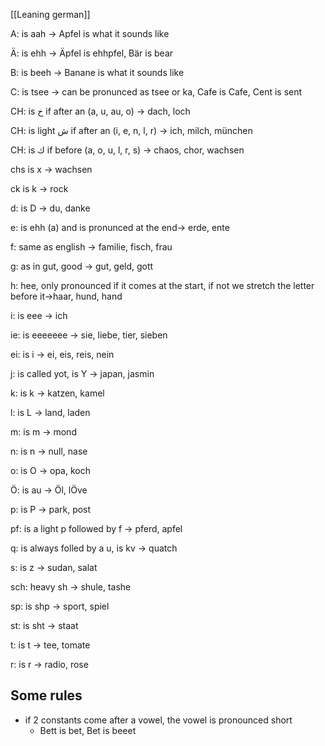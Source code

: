 [[Leaning german]]

A: is aah -> Apfel is what it sounds like

Ä: is ehh -> Äpfel is ehhpfel, Bär is bear

B: is beeh -> Banane is what it sounds like

C: is tsee -> can be pronunced as tsee or ka, Cafe is Cafe, Cent is sent

CH: is خ if after an (a, u, au, o) -> dach, loch

CH: is light ش if after an (i, e, n, l, r) -> ich, milch, münchen

CH: is ك if before (a, o, u, l, r, s) -> chaos, chor, wachsen

chs is x -> wachsen

ck is k -> rock

d: is D -> du, danke

e: is ehh (a) and is pronunced at the end-> erde, ente

f: same as english -> familie, fisch, frau

g: as in gut, good -> gut, geld, gott

h: hee, only pronounced if it comes at the start, if not we stretch the letter before it->haar, hund, hand

i: is eee -> ich

ie: is eeeeeee -> sie, liebe, tier, sieben

ei: is i -> ei, eis, reis, nein

j: is called yot, is Y -> japan, jasmin

k: is k -> katzen, kamel

l: is L -> land, laden

m: is m -> mond

n: is n -> null, nase

o: is O -> opa, koch

Ö: is au -> Öl, lÖve

p: is P -> park, post

pf: is a light p followed by f -> pferd, apfel

q: is always folled by a u, is kv -> quatch

s: is z -> sudan, salat

sch: heavy sh -> shule, tashe

sp: is shp -> sport, spiel

st: is sht -> staat

t: is t -> tee, tomate

r: is r -> radio, rose

## Some rules

- if 2 constants come after a vowel, the vowel is pronounced short
	- Bett is bet, Bet is beeet
